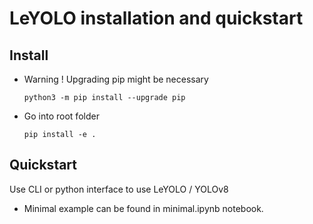 # LeYOLO installation and quickstart

## Install
- Warning ! Upgrading pip might be necessary 
	```
	python3 -m pip install --upgrade pip
	```
- Go into root folder
	```
	pip install -e .
	```

## Quickstart
Use CLI or python interface to use LeYOLO / YOLOv8

- Minimal example can be found in minimal.ipynb notebook.